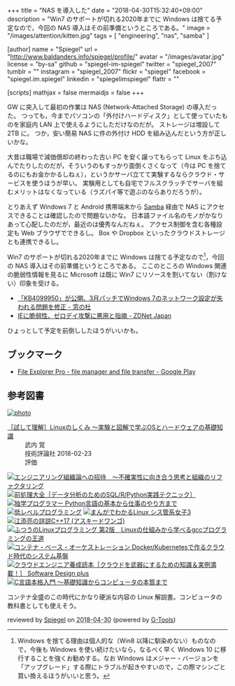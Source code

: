 +++
title = "NAS を導入した"
date = "2018-04-30T15:32:40+09:00"
description = "Win7 のサポートが切れる2020年までに Windows は捨てる予定なので，今回の NAS 導入はその前準備というところである。"
image = "/images/attention/kitten.jpg"
tags        = [ "engineering", "nas", "samba" ]

[author]
  name      = "Spiegel"
  url       = "http://www.baldanders.info/spiegel/profile/"
  avatar    = "/images/avatar.jpg"
  license   = "by-sa"
  github    = "spiegel-im-spiegel"
  twitter   = "spiegel_2007"
  tumblr    = ""
  instagram = "spiegel_2007"
  flickr    = "spiegel"
  facebook  = "spiegel.im.spiegel"
  linkedin  = "spiegelimspiegel"
  flattr    = ""

[scripts]
  mathjax = false
  mermaidjs = false
+++

GW に突入して最初の作業は NAS (Network-Attached Storage) の導入だった。
つっても，今までパソコンの「外付けハードディスク」として使っていたものを家庭内 LAN 上で使えるようにしただけなのだが。
ストレージは増設して 2TB に。
つか，安い簡易 NAS に件の外付け HDD を組み込んだという方が正しいかな。

大昔は職場で減価償却の終わった古い PC を安く譲ってもらって Linux をぶち込んでたりしたのだが，そういうのもすっかり面倒くさくなって（今は PC を捨てるのにもお金かかるしねぇ），というかサーバ立てて実験するならクラウド・サービスを使うほうが早い。
実験用としても自宅でフルスクラッチでサーバを組むメリットはなくなっている（ラズパイ等で遊ぶのならありだろうが）。

とりあえず Windows 7 と Android 携帯端末から [Samba] 経由で NAS にアクセスできることは確認したので問題ないかな。
日本語ファイル名のモノがかなりあって心配したのだが，最近のは優秀なんだねぇ。
アクセス制御を含む各種設定も Web ブラウザでできるし。
Box や Dropbox といったクラウドストレージとも連携できるし。

Win7 のサポートが切れる2020年までに Windows は捨てる予定なので[^win7]，今回の NAS 導入はその前準備というところである。
ここのところの Windows 関連の脆弱性情報を見るに Microsoft は既に Win7 にリソースを割いてない（割けない）印象を受ける。

[^win7]: Windows を捨てる理由は個人的な（Win8 以降に馴染めない）ものなので，今後も Windows を使い続けたいなら，なるべく早く Windows 10 に移行することを強くお勧めする。なお Windows はメジャー・バージョンを「アップグレード」する際にトラブルが起きやすいので，この際マシンごと買い換えるほうがいいと思う。

- [「KB4099950」が公開、3月パッチでWindows 7のネットワーク設定が失われる問題を修正 - 窓の杜](https://forest.watch.impress.co.jp/docs/news/1114999.html)
- [IEに脆弱性、ゼロデイ攻撃に悪用と指摘 - ZDNet Japan](https://japan.zdnet.com/article/35118231/)

ひょっとして予定を前倒ししたほうがいいかも。

## ブックマーク

- [File Explorer Pro - file manager and file transfer - Google Play](https://play.google.com/store/apps/details?id=com.skyjos.apps.fileexplorer)

[Samba]: https://www.samba.org/ "Samba - opening windows to a wider world"

## 参考図書

<div class="hreview" ><a class="item url" href="http://www.amazon.co.jp/exec/obidos/ASIN/B079YJS1J1/baldandersinf-22/"><img src="https://images-fe.ssl-images-amazon.com/images/I/51CPvtuv%2BwL._SL160_.jpg" alt="photo" class="photo"  /></a><dl ><dt class="fn"><a class="item url" href="http://www.amazon.co.jp/exec/obidos/ASIN/B079YJS1J1/baldandersinf-22/">［試して理解］Linuxのしくみ ～実験と図解で学ぶOSとハードウェアの基礎知識</a></dt><dd>武内 覚 </dd><dd>技術評論社 2018-02-23</dd><dd>評価<abbr class="rating" title="4"><img src="http://g-images.amazon.com/images/G/01/detail/stars-4-0.gif" alt="" /></abbr> </dd></dl><p class="similar"><a href="http://www.amazon.co.jp/exec/obidos/ASIN/B079TLW41L/baldandersinf-22/" target="_top"><img src="http://images.amazon.com/images/P/B079TLW41L.09._SCTHUMBZZZ_.jpg"  alt="エンジニアリング組織論への招待　～不確実性に向き合う思考と組織のリファクタリング"  /></a> <a href="http://www.amazon.co.jp/exec/obidos/ASIN/B07C3JFK3V/baldandersinf-22/" target="_top"><img src="http://images.amazon.com/images/P/B07C3JFK3V.09._SCTHUMBZZZ_.jpg"  alt="前処理大全［データ分析のためのSQL/R/Python実践テクニック］"  /></a> <a href="http://www.amazon.co.jp/exec/obidos/ASIN/B07BKVP9QY/baldandersinf-22/" target="_top"><img src="http://images.amazon.com/images/P/B07BKVP9QY.09._SCTHUMBZZZ_.jpg"  alt="独学プログラマー Python言語の基本から仕事のやり方まで"  /></a> <a href="http://www.amazon.co.jp/exec/obidos/ASIN/B078J4TNT1/baldandersinf-22/" target="_top"><img src="http://images.amazon.com/images/P/B078J4TNT1.09._SCTHUMBZZZ_.jpg"  alt="低レベルプログラミング"  /></a> <a href="http://www.amazon.co.jp/exec/obidos/ASIN/B07CM2YNVD/baldandersinf-22/" target="_top"><img src="http://images.amazon.com/images/P/B07CM2YNVD.09._SCTHUMBZZZ_.jpg"  alt="まんがでわかるLinux シス管系女子3"  /></a> <a href="http://www.amazon.co.jp/exec/obidos/ASIN/B07B8T1F4R/baldandersinf-22/" target="_top"><img src="http://images.amazon.com/images/P/B07B8T1F4R.09._SCTHUMBZZZ_.jpg"  alt="江添亮の詳説C++17 (アスキードワンゴ)"  /></a> <a href="http://www.amazon.co.jp/exec/obidos/ASIN/B075ST51Y5/baldandersinf-22/" target="_top"><img src="http://images.amazon.com/images/P/B075ST51Y5.09._SCTHUMBZZZ_.jpg"  alt="ふつうのLinuxプログラミング 第2版　Linuxの仕組みから学べるgccプログラミングの王道"  /></a> <a href="http://www.amazon.co.jp/exec/obidos/ASIN/B079Q6S12G/baldandersinf-22/" target="_top"><img src="http://images.amazon.com/images/P/B079Q6S12G.09._SCTHUMBZZZ_.jpg"  alt="コンテナ・ベース・オーケストレーション Docker/Kubernetesで作るクラウド時代のシステム基盤"  /></a> <a href="http://www.amazon.co.jp/exec/obidos/ASIN/B07BBTSX65/baldandersinf-22/" target="_top"><img src="http://images.amazon.com/images/P/B07BBTSX65.09._SCTHUMBZZZ_.jpg"  alt="クラウドエンジニア養成読本［クラウドを武器にするための知識＆実例満載！］ Software Design plus"  /></a> <a href="http://www.amazon.co.jp/exec/obidos/ASIN/B07B8GH29F/baldandersinf-22/" target="_top"><img src="http://images.amazon.com/images/P/B07B8GH29F.09._SCTHUMBZZZ_.jpg"  alt="C言語本格入門 ～基礎知識からコンピュータの本質まで"  /></a> </p>
<p class="description">コンテナ全盛のこの時代にかなり硬派な内容の Linux 解説書。コンピュータの教科書としても使えそう。</p>
<p class="gtools" >reviewed by <a href='#maker' class='reviewer'>Spiegel</a> on <abbr class="dtreviewed" title="2018-04-30">2018-04-30</abbr> (powered by <a href="http://www.goodpic.com/mt/aws/index.html" >G-Tools</a>)</p>
</div>
